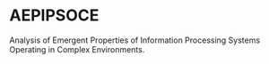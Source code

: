 # AEPIPSOCE
Analysis of Emergent Properties of Information Processing Systems Operating in Complex Environments.
